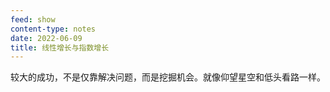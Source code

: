 ```yaml
---
feed: show
content-type: notes
date: 2022-06-09
title: 线性增长与指数增长
---
```

较大的成功，不是仅靠解决问题，而是挖掘机会。就像仰望星空和低头看路一样。
